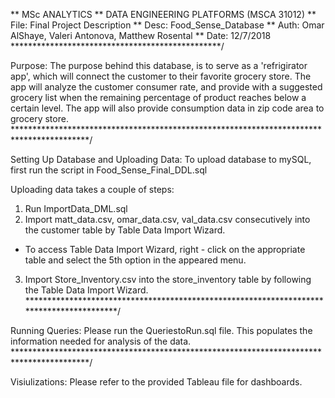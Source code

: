 **                MSc ANALYTICS 
**     DATA ENGINEERING PLATFORMS (MSCA 31012)
** File:   Final Project Description
** Desc:   Food_Sense_Database 
** Auth:   Omar AlShaye, Valeri Antonova, Matthew Rosental
** Date:   12/7/2018
************************************************/

Purpose:
The purpose behind this database, is to serve as a 'refrigirator app', which will connect the customer to their favorite grocery store. The app will analyze the customer consumer rate, and provide with a suggested grocery list when the remaining percentage of product reaches below a certain level.
The app will also provide consumption data in zip code area to grocery store.
*****************************************************************************************/

Setting Up Database and Uploading Data:
To upload database to mySQL, first run the script in Food_Sense_Final_DDL.sql

Uploading data takes a couple of steps:
1. Run ImportData_DML.sql
2. Import matt_data.csv, omar_data.csv, val_data.csv consecutively into the customer table by  Table Data Import Wizard.
* To access Table Data Import Wizard, right - click on the appropriate table and select the 5th option in the appeared menu.
3. Import Store_Inventory.csv into the store_inventory table by following the Table Data Import Wizard.
*****************************************************************************************/

Running Queries:
Please run the QueriestoRun.sql file. This populates the information needed for analysis of the data.
*****************************************************************************************/

Visiulizations:
Please refer to the provided Tableau file for dashboards.